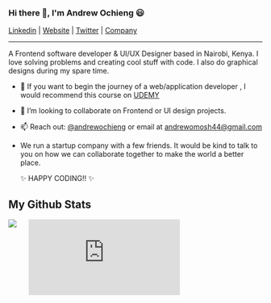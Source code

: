 ### Hi there 👋, I'm Andrew Ochieng 😃

[Linkedin](https://www.linkedin.com/in/andrew-ochieng-00b076180/) |
[Website](https://andrew-ochieng.github.io/Portfolio-Andrew/) | 
[Twitter](https://twitter.com/drew_omosh) | 
[Company](https://codialsolutions.netlify.app/)


---

A Frontend software developer & UI/UX Designer based in Nairobi, Kenya. I love solving problems and creating cool stuff with code. I also do graphical designs during my spare time.

- 🌱 If you want to begin the journey of a web/application developer , I would recommend this course on [UDEMY](https://www.udemy.com/course/the-web-developer-bootcamp/)

- 📝 I’m looking to collaborate on Frontend or UI design projects.
- 📫 Reach out: [@andrewochieng](https://www.linkedin.com/in/andrew-ochieng-00b076180/) or email at andrewomosh44@gmail.com

- We run a startup company with a few friends. It would be kind to talk to you on how we can collaborate together to make the world a better place.


  ✨ HAPPY CODING!! ✨

## My Github Stats

<a href="https://readme-stats-cfgj2cxdy.vercel.app/api?username=andrew-ochieng&count_private=true&show_icons=true&theme=cobalt">

  <img  align="left" src = "https://github-readme-streak-stats.herokuapp.com/?user=andrew-ochieng&">
</a>

</a>

<figure>
  <embed src="https://wakatime.com/share/   @1e0f75b5-19fe-4e90-bfb6-b028138a3f47/482c3efb-4b01-4652-91f7-819a4354102a.svg">
  </embed>
</figure>
